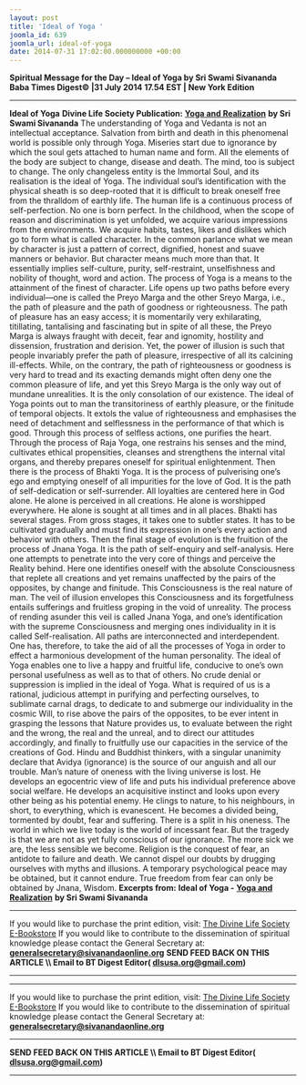 ```yaml
---
layout: post
title: 'Ideal of Yoga '
joomla_id: 639
joomla_url: ideal-of-yoga
date: 2014-07-31 17:02:00.000000000 +00:00
---
```

**Spiritual Message for the Day – Ideal of Yoga by Sri Swami Sivananda**
**Baba Times Digest© |31 July 2014 17.54 EST | New York Edition**
* * *
**Ideal of Yoga**
**Divine Life Society Publication:** [**Yoga and Realization**](http://www.dlshq.org/discourse/oct2008.htm) **by Sri Swami Sivananda**
The understanding of Yoga and Vedanta is not an intellectual acceptance. Salvation from birth and death in this phenomenal world is possible only through Yoga. Miseries start due to ignorance by which the soul gets attached to human name and form. All the elements of the body are subject to change, disease and death. The mind, too is subject to change. The only changeless entity is the Immortal Soul, and its realisation is the ideal of Yoga.
The individual soul’s identification with the physical sheath is so deep-rooted that it is difficult to break oneself free from the thralldom of earthly life. The human life is a continuous process of self-perfection. No one is born perfect. In the childhood, when the scope of reason and discrimination is yet unfolded, we acquire various impressions from the environments. We acquire habits, tastes, likes and dislikes which go to form what is called character.
In the common parlance what we mean by character is just a pattern of correct, dignified, honest and suave manners or behavior. But character means much more than that. It essentially implies self-culture, purity, self-restraint, unselfishness and nobility of thought, word and action. The process of Yoga is a means to the attainment of the finest of character.
Life opens up two paths before every individual—one is called the Preyo Marga and the other Sreyo Marga, i.e., the path of pleasure and the path of goodness or righteousness. The path of pleasure has an easy access; it is momentarily very exhilarating, titillating, tantalising and fascinating but in spite of all these, the Preyo Marga is always fraught with deceit, fear and ignomity, hostility and dissension, frustration and derision. Yet, the power of illusion is such that people invariably prefer the path of pleasure, irrespective of all its calcining ill-effects. While, on the contrary, the path of righteousness or goodness is very hard to tread and its exacting demands might often deny one the common pleasure of life, and yet this Sreyo Marga is the only way out of mundane unrealities. It is the only consolation of our existence.
The ideal of Yoga points out to man the transitoriness of earthly pleasure, or the finitude of temporal objects. It extols the value of righteousness and emphasises the need of detachment and selflessness in the performance of that which is good. Through this process of selfless actions, one purifies the heart.
Through the process of Raja Yoga, one restrains his senses and the mind, cultivates ethical propensities, cleanses and strengthens the internal vital organs, and thereby prepares oneself for spiritual enlightenment.
Then there is the process of Bhakti Yoga. It is the process of pulverising one’s ego and emptying oneself of all impurities for the love of God. It is the path of self-dedication or self-surrender. All loyalties are centered here in God alone. He alone is perceived in all creations. He alone is worshipped everywhere. He alone is sought at all times and in all places.
Bhakti has several stages. From gross stages, it takes one to subtler states. It has to be cultivated gradually and must find its expression in one’s every action and behavior with others.
Then the final stage of evolution is the fruition of the process of Jnana Yoga. It is the path of self-enquiry and self-analysis. Here one attempts to penetrate into the very core of things and perceive the Reality behind. Here one identifies oneself with the absolute Consciousness that replete all creations and yet remains unaffected by the pairs of the opposites, by change and finitude. This Consciousness is the real nature of man. The veil of illusion envelopes this Consciousness and its forgetfulness entails sufferings and fruitless groping in the void of unreality. The process of rending asunder this veil is called Jnana Yoga, and one’s identification with the supreme Consciousness and merging ones individuality in it is called Self-realisation.
All paths are interconnected and interdependent. One has, therefore, to take the aid of all the processes of Yoga in order to effect a harmonious development of the human personality. The ideal of Yoga enables one to live a happy and fruitful life, conducive to one’s own personal usefulness as well as to that of others. No crude denial or suppression is implied in the ideal of Yoga. What is required of us is a rational, judicious attempt in purifying and perfecting ourselves, to sublimate carnal drags, to dedicate to and submerge our individuality in the cosmic Will, to rise above the pairs of the opposites, to be ever intent in grasping the lessons that Nature provides us, to evaluate between the right and the wrong, the real and the unreal, and to direct our attitudes accordingly, and finally to fruitfully use our capacities in the service of the creations of God.
Hindu and Buddhist thinkers, with a singular unanimity declare that Avidya (ignorance) is the source of our anguish and all our trouble. Man’s nature of oneness with the living universe is lost. He develops an egocentric view of life and puts his individual preference above social welfare. He develops an acquisitive instinct and looks upon every other being as his potential enemy. He clings to nature, to his neighbours, in short, to everything, which is evanescent. He becomes a divided being, tormented by doubt, fear and suffering. There is a split in his oneness. The world in which we live today is the world of incessant fear. But the tragedy is that we are not as yet fully conscious of our ignorance. The more sick we are, the less sensible we become. Religion is the conquest of fear, an antidote to failure and death. We cannot dispel our doubts by drugging ourselves with myths and illusions. A temporary psychological peace may be obtained, but it cannot endure. True freedom from fear can only be obtained by Jnana, Wisdom.
**Excerpts from:**
**Ideal of Yoga -** [**Yoga and Realization**](http://www.dlshq.org/discourse/oct2008.htm) **by Sri Swami Sivananda**
* * *
If you would like to purchase the print edition, visit: [The Divine Life Society E-Bookstore](http://www.dlshq.org/download/download.htm)
If you would like to contribute to the dissemination of spiritual knowledge please contact the General Secretary at: [](mailto:%20%3Cscript%20type=%27text/javascript%27%3E%20%3C%21--%20var%20prefix%20=%20%27ma%27%20+%20%27il%27%20+%20%27to%27;%20var%20path%20=%20%27hr%27%20+%20%27ef%27%20+%20%27=%27;%20var%20addy57016%20=%20%27generalsecretary%27%20+%20%27@%27;%20addy57016%20=%20addy57016%20+%20%27sivanandaonline%27%20+%20%27.%27%20+%20%27org%27;%20document.write%28%27%3Ca%20%27%20+%20path%20+%20%27%5C%27%27%20+%20prefix%20+%20%27:%27%20+%20addy57016%20+%20%27%5C%27%3E%27%29;%20document.write%28addy57016%29;%20document.write%28%27%3C%5C/a%3E%27%29;%20//--%3E%5Cn%20%3C/script%3E%3Cscript%20type=%27text/javascript%27%3E%20%3C%21--%20document.write%28%27%3Cspan%20style=%5C%27display:%20none;%5C%27%3E%27%29;%20//--%3E%20%3C/script%3EThis%20email%20address%20is%20being%20protected%20from%20spambots.%20You%20need%20JavaScript%20enabled%20to%20view%20it.%20%3Cscript%20type=%27text/javascript%27%3E%20%3C%21--%20document.write%28%27%3C/%27%29;%20document.write%28%27span%3E%27%29;%20//--%3E%20%3C/script%3E?subject=Contribution%20to%20Dissemination%20of%20Spiritual%20Knowledge)**[generalsecretary@sivanandaonline.org](mailto:generalsecretary@sivanandaonline.org)**
**SEND FEED BACK ON THIS ARTICLE \\\ Email to BT Digest Editor[](mailto:%20%3Cscript%20type=%27text/javascript%27%3E%20%3C%21--%20var%20prefix%20=%20%27ma%27%20+%20%27il%27%20+%20%27to%27;%20var%20path%20=%20%27hr%27%20+%20%27ef%27%20+%20%27=%27;%20var%20addy72654%20=%20%27dlsusa.org%27%20+%20%27@%27;%20addy72654%20=%20addy72654%20+%20%27gmail%27%20+%20%27.%27%20+%20%27com%27;%20document.write%28%27%3Ca%20%27%20+%20path%20+%20%27%5C%27%27%20+%20prefix%20+%20%27:%27%20+%20addy72654%20+%20%27%5C%27%3E%27%29;%20document.write%28addy72654%29;%20document.write%28%27%3C%5C/a%3E%27%29;%20//--%3E%5Cn%20%3C/script%3E%3Cscript%20type=%27text/javascript%27%3E%20%3C%21--%20document.write%28%27%3Cspan%20style=%5C%27display:%20none;%5C%27%3E%27%29;%20//--%3E%20%3C/script%3EThis%20email%20address%20is%20being%20protected%20from%20spambots.%20You%20need%20JavaScript%20enabled%20to%20view%20it.%20%3Cscript%20type=%27text/javascript%27%3E%20%3C%21--%20document.write%28%27%3C/%27%29;%20document.write%28%27span%3E%27%29;%20//--%3E%20%3C/script%3E?subject=DLS%20Posts)( [dlsusa.org@gmail.com](mailto:dlsusa.org@gmail.com))**
* * *
* * *
If you would like to purchase the print edition, visit: [The Divine Life Society E-Bookstore](http://www.dlshq.org/download/download.htm)
If you would like to contribute to the dissemination of spiritual knowledge please contact the General Secretary at: [](mailto:%20%3Cscript%20type=%27text/javascript%27%3E%20%3C%21--%20var%20prefix%20=%20%27ma%27%20+%20%27il%27%20+%20%27to%27;%20var%20path%20=%20%27hr%27%20+%20%27ef%27%20+%20%27=%27;%20var%20addy57016%20=%20%27generalsecretary%27%20+%20%27@%27;%20addy57016%20=%20addy57016%20+%20%27sivanandaonline%27%20+%20%27.%27%20+%20%27org%27;%20document.write%28%27%3Ca%20%27%20+%20path%20+%20%27%5C%27%27%20+%20prefix%20+%20%27:%27%20+%20addy57016%20+%20%27%5C%27%3E%27%29;%20document.write%28addy57016%29;%20document.write%28%27%3C%5C/a%3E%27%29;%20//--%3E%5Cn%20%3C/script%3E%3Cscript%20type=%27text/javascript%27%3E%20%3C%21--%20document.write%28%27%3Cspan%20style=%5C%27display:%20none;%5C%27%3E%27%29;%20//--%3E%20%3C/script%3EThis%20email%20address%20is%20being%20protected%20from%20spambots.%20You%20need%20JavaScript%20enabled%20to%20view%20it.%20%3Cscript%20type=%27text/javascript%27%3E%20%3C%21--%20document.write%28%27%3C/%27%29;%20document.write%28%27span%3E%27%29;%20//--%3E%20%3C/script%3E?subject=Contribution%20to%20Dissemination%20of%20Spiritual%20Knowledge)**[generalsecretary@sivanandaonline.org](mailto:generalsecretary@sivanandaonline.org)**
* * *
**SEND FEED BACK ON THIS ARTICLE \\\ Email to BT Digest Editor[](mailto:%20%3Cscript%20type=%27text/javascript%27%3E%20%3C%21--%20var%20prefix%20=%20%27ma%27%20+%20%27il%27%20+%20%27to%27;%20var%20path%20=%20%27hr%27%20+%20%27ef%27%20+%20%27=%27;%20var%20addy72654%20=%20%27dlsusa.org%27%20+%20%27@%27;%20addy72654%20=%20addy72654%20+%20%27gmail%27%20+%20%27.%27%20+%20%27com%27;%20document.write%28%27%3Ca%20%27%20+%20path%20+%20%27%5C%27%27%20+%20prefix%20+%20%27:%27%20+%20addy72654%20+%20%27%5C%27%3E%27%29;%20document.write%28addy72654%29;%20document.write%28%27%3C%5C/a%3E%27%29;%20//--%3E%5Cn%20%3C/script%3E%3Cscript%20type=%27text/javascript%27%3E%20%3C%21--%20document.write%28%27%3Cspan%20style=%5C%27display:%20none;%5C%27%3E%27%29;%20//--%3E%20%3C/script%3EThis%20email%20address%20is%20being%20protected%20from%20spambots.%20You%20need%20JavaScript%20enabled%20to%20view%20it.%20%3Cscript%20type=%27text/javascript%27%3E%20%3C%21--%20document.write%28%27%3C/%27%29;%20document.write%28%27span%3E%27%29;%20//--%3E%20%3C/script%3E?subject=DLS%20Posts)( [dlsusa.org@gmail.com](mailto:dlsusa.org@gmail.com))**
* * *

